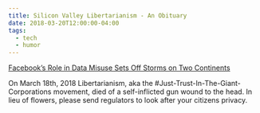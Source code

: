 ```yaml
---
title: Silicon Valley Libertarianism - An Obituary
date: 2018-03-20T12:00:00-04:00
tags:
  - tech
  - humor
---
```


[Facebook’s Role in Data Misuse Sets Off Storms on Two Continents](https://www.nytimes.com/2018/03/18/us/cambridge-analytica-facebook-privacy-data.html)

On March 18th, 2018 Libertarianism, aka the #Just-Trust-In-The-Giant-Corporations movement, died
of a self-inflicted gun wound to the head. In lieu of flowers, please send
regulators to look after your citizens privacy.

<a href="https://brid.gy/publish/twitter"></a>
